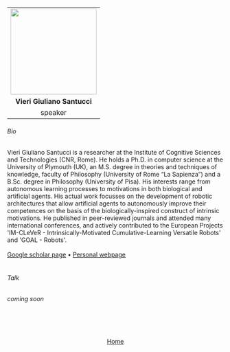 ---
---

<br>
<br>


<div align="center">
  <table class="row">
    <tr>
    <td style="text-align: center"><img src="https://robohub.org/wp-content/uploads/2016/10/VieriGiulianoSantucci-1-220x220.jpg" style="width:200px;height:200px;"></td>
  </tr>
  <tr>
    <td style="text-align: center"><b>Vieri Giuliano Santucci</b></td>
  </tr>
  <tr>
    <td style="text-align: center">speaker</td>
  </tr>
  </table>
</div>


###### Bio

Vieri Giuliano Santucci is a researcher at the Institute of Cognitive Sciences and Technologies (CNR, Rome). He holds a Ph.D. in computer science at the University of Plymouth (UK), an M.S. degree in theories and techniques of knowledge, faculty of Philosophy (University of Rome “La Sapienza”) and a B.Sc. degree in Philosophy (University of Pisa). His interests range from autonomous learning processes to motivations in both biological and artificial agents. His actual work focusses on the development of robotic architectures that allow artificial agents to autonomously improve their competences on the basis of the biologically-inspired construct of intrinsic motivations. He published in peer-reviewed journals and attended many international conferences, and actively contributed to the European Projects 'IM-CLeVeR - Intrinsically-Motivated Cumulative-Learning Versatile Robots' and 'GOAL - Robots'.
<br>
<br>
<a href="https://scholar.google.com/citations?user=vg7NVcYAAAAJ&hl/">Google scholar page</a> &bull; <a href="https://www.istc.cnr.it/en/people/vieri-giuliano-santucci/">Personal webpage</a>
<br>
<br>

###### Talk

*coming soon*



<br>
<br>
<br>
<br>


<div align="center">
	<a href="https://imolconf2023.github.io/">Home</a>
</div>

<br>
<br>

